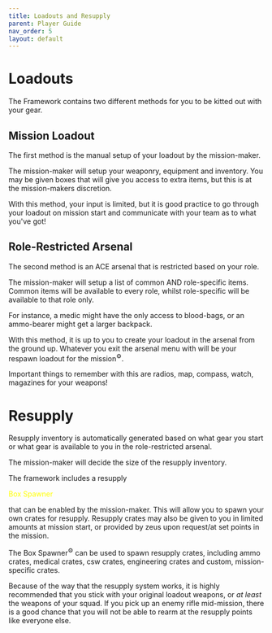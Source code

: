 ```yaml
---
title: Loadouts and Resupply        
parent: Player Guide
nav_order: 5
layout: default
---
```


# Loadouts

The Framework contains two different methods for you to be kitted out with your gear.

## Mission Loadout

The first method is the manual setup of your loadout by the mission-maker.

The mission-maker will setup your weaponry, equipment and inventory. You may be given boxes that will give you access to extra items, but this is at the mission-makers discretion.

With this method, your input is limited, but it is good practice to go through your loadout on mission start and communicate with your team as to what you've got!


## Role-Restricted Arsenal

The second method is an ACE arsenal that is restricted based on your role.

The mission-maker will setup a list of common AND role-specific items. Common items will be available to every role, whilst role-specific will be available to that role only.

For instance, a medic might have the only access to blood-bags, or an ammo-bearer might get a larger backpack.

With this method, it is up to you to create your loadout in the arsenal from the ground up. Whatever you exit the arsenal menu with will be your respawn loadout for the mission<sup>⚙️</sup>.

Important things to remember with this are radios, map, compass, watch, magazines for your weapons!


# Resupply

Resupply inventory is automatically generated based on what gear you start or what gear is available to you in the role-restricted arsenal.

The mission-maker will decide the size of the resupply inventory.

The framework includes a resupply <p style="color:yellow;">Box Spawner</p> that can be enabled by the mission-maker. This will allow you to spawn your own crates for resupply. Resupply crates may also be given to you in limited amounts at mission start, or provided by zeus upon request/at set points in the mission.

The Box Spawner<sup>⚙️</sup> can be used to spawn resupply crates, including ammo crates, medical crates, csw crates, engineering crates and custom, mission-specific crates.

Because of the way that the resupply system works, it is highly recommended that you stick with your original loadout weapons, or <i>at least</i> the weapons of your squad. If you pick up an enemy rifle mid-mission, there is a good chance that you will not be able to rearm at the resupply points like everyone else.
